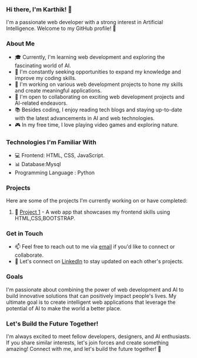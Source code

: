 ### Hi there, I'm Karthik! 👋

I'm a passionate web developer with a strong interest in Artificial Intelligence. Welcome to my GitHub profile! 🌟

### About Me

- 🎓 Currently, I'm learning web development and exploring the fascinating world of AI.
- 🌱 I'm constantly seeking opportunities to expand my knowledge and improve my coding skills.
- 🔭 I'm working on various web development projects to hone my skills and create meaningful applications.
- 🤝 I'm open to collaborating on exciting web development projects and AI-related endeavors.
- 📚 Besides coding, I enjoy reading tech blogs and staying up-to-date with the latest advancements in AI and web technologies.
- 🎮 In my free time, I love playing video games and exploring nature.

### Technologies I'm Familiar With

- 💻 Frontend: HTML, CSS, JavaScript.
- 📊 Database:Mysql
- Programming Language : Python

### Projects

Here are some of the projects I'm currently working on or have completed:

1. 🚀 [Project 1](https://karthikk.ccbp.tech/) -  A web app that showcases my frontend skills using HTML,CSS,BOOTSTRAP.  


### Get in Touch

- 📫 Feel free to reach out to me via [email](karthikclgwork@gmail.com) if you'd like to connect or collaborate.
- 💼 Let's connect on [LinkedIn](www.linkedin.com/in/karthikkovuri) to stay updated on each other's projects.

### Goals

I'm passionate about combining the power of web development and AI to build innovative solutions that can positively impact people's lives. My ultimate goal is to create intelligent web applications that leverage the potential of AI to make the world a better place.

### Let's Build the Future Together!

I'm always excited to meet fellow developers, designers, and AI enthusiasts. If you share similar interests, let's join forces and create something amazing! Connect with me, and let's build the future together! 🚀


